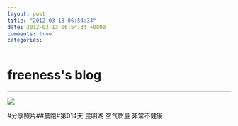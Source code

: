 ```yaml
---
layout: post
title: "2012-03-13 06:54:34"
date: 2012-03-13 06:54:34 +0800
comments: true
categories: 
---
```


# freeness's blog

----------

![](http://okqmqrbgo.bkt.clouddn.com/201203130654341.jpg)

>
\#分享照片\#\#晨跑\#第014天 昆明湖 空气质量 非常不健康